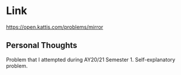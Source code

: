 # Link

https://open.kattis.com/problems/mirror

## Personal Thoughts

Problem that I attempted during AY20/21 Semester 1. Self-explanatory problem.

